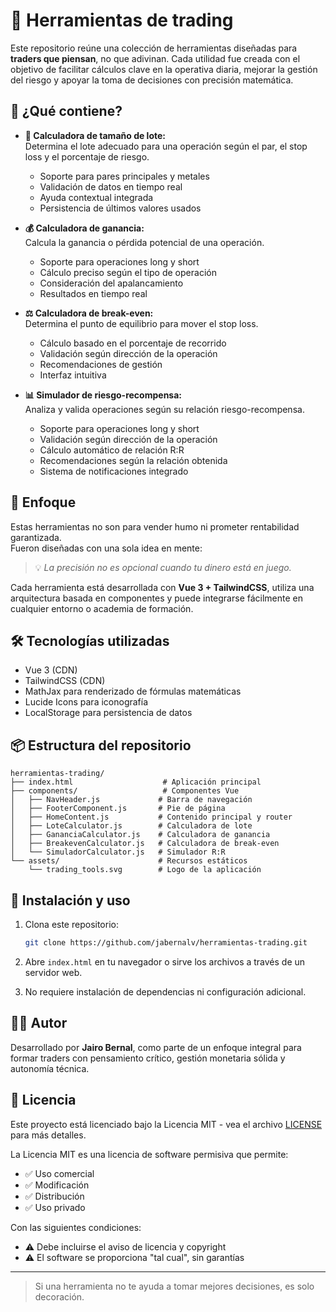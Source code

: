# 🧠 Herramientas de trading

Este repositorio reúne una colección de herramientas diseñadas para **traders que piensan**, no que adivinan. Cada utilidad fue creada con el objetivo de facilitar cálculos clave en la operativa diaria, mejorar la gestión del riesgo y apoyar la toma de decisiones con precisión matemática.

## 🚀 ¿Qué contiene?

- **📏 Calculadora de tamaño de lote:**  
  Determina el lote adecuado para una operación según el par, el stop loss y el porcentaje de riesgo.

  - Soporte para pares principales y metales
  - Validación de datos en tiempo real
  - Ayuda contextual integrada
  - Persistencia de últimos valores usados

- **💰 Calculadora de ganancia:**  
  Calcula la ganancia o pérdida potencial de una operación.

  - Soporte para operaciones long y short
  - Cálculo preciso según el tipo de operación
  - Consideración del apalancamiento
  - Resultados en tiempo real

- **⚖️ Calculadora de break-even:**  
  Determina el punto de equilibrio para mover el stop loss.

  - Cálculo basado en el porcentaje de recorrido
  - Validación según dirección de la operación
  - Recomendaciones de gestión
  - Interfaz intuitiva

- **📊 Simulador de riesgo-recompensa:**  
  Analiza y valida operaciones según su relación riesgo-recompensa.
  - Soporte para operaciones long y short
  - Validación según dirección de la operación
  - Cálculo automático de relación R:R
  - Recomendaciones según la relación obtenida
  - Sistema de notificaciones integrado

## 🎯 Enfoque

Estas herramientas no son para vender humo ni prometer rentabilidad garantizada.  
Fueron diseñadas con una sola idea en mente:

> 💡 _La precisión no es opcional cuando tu dinero está en juego._

Cada herramienta está desarrollada con **Vue 3 + TailwindCSS**, utiliza una arquitectura basada en componentes y puede integrarse fácilmente en cualquier entorno o academia de formación.

## 🛠️ Tecnologías utilizadas

- Vue 3 (CDN)
- TailwindCSS (CDN)
- MathJax para renderizado de fórmulas matemáticas
- Lucide Icons para iconografía
- LocalStorage para persistencia de datos

## 📦 Estructura del repositorio

```
herramientas-trading/
├── index.html                    # Aplicación principal
├── components/                   # Componentes Vue
│   ├── NavHeader.js             # Barra de navegación
│   ├── FooterComponent.js       # Pie de página
│   ├── HomeContent.js           # Contenido principal y router
│   ├── LoteCalculator.js        # Calculadora de lote
│   ├── GananciaCalculator.js    # Calculadora de ganancia
│   ├── BreakevenCalculator.js   # Calculadora de break-even
│   └── SimuladorCalculator.js   # Simulador R:R
└── assets/                      # Recursos estáticos
    └── trading_tools.svg        # Logo de la aplicación
```

## 🚀 Instalación y uso

1. Clona este repositorio:

   ```bash
   git clone https://github.com/jabernalv/herramientas-trading.git
   ```

2. Abre `index.html` en tu navegador o sirve los archivos a través de un servidor web.

3. No requiere instalación de dependencias ni configuración adicional.

## 👨‍💻 Autor

Desarrollado por **Jairo Bernal**, como parte de un enfoque integral para formar traders con pensamiento crítico, gestión monetaria sólida y autonomía técnica.

## 📄 Licencia

Este proyecto está licenciado bajo la Licencia MIT - vea el archivo [LICENSE](LICENSE) para más detalles.

La Licencia MIT es una licencia de software permisiva que permite:

- ✅ Uso comercial
- ✅ Modificación
- ✅ Distribución
- ✅ Uso privado

Con las siguientes condiciones:

- ⚠️ Debe incluirse el aviso de licencia y copyright
- ⚠️ El software se proporciona "tal cual", sin garantías

---

> Si una herramienta no te ayuda a tomar mejores decisiones, es solo decoración.
